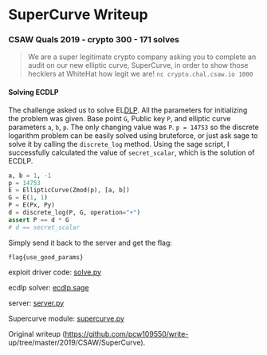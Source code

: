 # SuperCurve Writeup

### CSAW Quals 2019 - crypto 300 - 171 solves

> We are a super legitimate crypto company asking you to complete an audit on
> our new elliptic curve, SuperCurve, in order to show those hecklers at
> WhiteHat how legit we are! `nc crypto.chal.csaw.io 1000`

#### Solving ECDLP

The challenge asked us to solve
EL[DLP](https://en.wikipedia.org/wiki/Discrete_logarithm). All the parameters
for initializing the problem was given. Base point `G`, Public key `P`, and
elliptic curve parameters `a`, `b`, `p`. The only changing value was `P`. `p =
14753` so the discrete logarithm problem can be easily solved using
bruteforce, or just ask sage to solve it by calling the `discrete_log` method.
Using the sage script, I successfully calculated the value of `secret_scalar`,
which is the solution of ECDLP.

```python  
a, b = 1, -1  
p = 14753  
E = EllipticCurve(Zmod(p), [a, b])  
G = E(1, 1)  
P = E(Px, Py)  
d = discrete_log(P, G, operation="+")  
assert P == d * G  
# d == secret_scalar  
```

Simply send it back to the server and get the flag:

```  
flag{use_good_params}  
```

exploit driver code: [solve.py](solve.py)

ecdlp solver: [ecdlp.sage](ecdlp.sage)

server: [server.py](server.py)

Supercurve module: [supercurve.py](supercurve.py)  

Original writeup (https://github.com/pcw109550/write-
up/tree/master/2019/CSAW/SuperCurve).